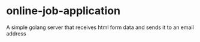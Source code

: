 # online-job-application
A simple golang server that receives html form data and sends it to an email address
